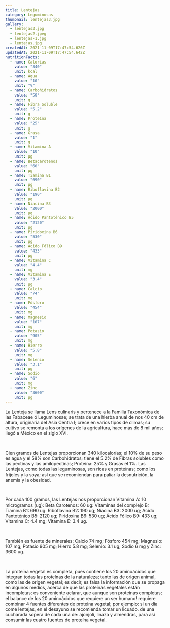 ```yaml
---
title: Lentejas
category: Leguminosas
thumbnail: lentejas3.jpg
gallery:
  - lentejas3.jpg
  - lentejas2.jpeg
  - lentejas-1.jpg
  - lentejas.jpg
createdAt: 2021-11-09T17:47:54.626Z
updatedAt: 2021-11-09T17:47:54.642Z
nutritionFacts:
  - name: Calorías
    value: "340"
    unit: kcal
  - name: Agua
    value: "10"
    unit: "%"
  - name: Carbohidratos
    value: "58"
    unit: g
  - name: Fibra Soluble
    value: "5.2"
    unit: g
  - name: Proteína
    value: "25"
    unit: g
  - name: Grasa
    value: "1"
    unit: g
  - name: Vitamina A
    value: "10"
    unit: µg
  - name: Betacarotenos
    value: "60"
    unit: µg
  - name: Tiamina B1
    value: "690"
    unit: µg
  - name: Riboflavina B2
    value: "190"
    unit: µg
  - name: Niacina B3
    value: "2000"
    unit: µg
  - name: Ácido Pantoténico B5
    value: "2120"
    unit: µg
  - name: Piridoxina B6
    value: "530"
    unit: µg
  - name: Ácido Fólico B9
    value: "433"
    unit: µg
  - name: Vitamina C
    value: "4.4"
    unit: mg
  - name: Vitamina E
    value: "3.4"
    unit: µg
  - name: Calcio
    value: "74"
    unit: mg
  - name: Fósforo
    value: "454"
    unit: mg
  - name: Magnesio
    value: "107"
    unit: mg
  - name: Potasio
    value: "905"
    unit: mg
  - name: Hierro
    value: "5.8"
    unit: mg
  - name: Selenio
    value: "3.1"
    unit: µg
  - name: Sodio
    value: "6"
    unit: mg
  - name: Zinc
    value: "3600"
    unit: µg
---
```

La Lenteja se llama Lens culinaris y pertenece a la Familia Taxonómica de las Fabaceae ó Leguminosae; se trata de una hierba anual de nos 40 cm de altura, originaria del Asia Centra l; crece en varios tipos de climas; su cultivo se remonta a los orígenes de la agricultura, hace más de 8 mil años; llegó a México en el siglo XVI.

<br/>

Cien gramos de Lentejas proporcionan 340 kilocalorías; el 10% de su peso es agua y el 58% son Carbohidratos; tiene el 5.2% de Fibras solubles como las pectinas y las amilopectinas; Proteína: 25% y Grasas el 1%. Las Lentejas, como todas las leguminosas, son ricas en proteínas; como los frijoles y la soya; así que se recomiendan para paliar la desnutrición, la anemia y la obesidad.

<br/>

Por cada 100 gramos, las Lentejas nos proporcionan Vitamina A: 10 microgramos (ug): Beta Carotenos: 60 ug: Vitaminas del complejo B: Tiamina B1: 690 ug: Riboflavina B2: 190 ug; Niacina B3: 2000 ug; Acido Pantoténico B5: 2120 ug; Piridoxina B6: 530 ug; Ácido Fólico B9: 433 ug; Vitamina C: 4.4 mg; Vitamina E: 3.4 ug.

<br/>

También es fuente de minerales: Calcio 74 mg; Fósforo 454 mg; Magnesio: 107 mg; Potasio 905 mg; Hierro 5.8 mg; Selenio: 3.1 ug; Sodio 6 mg y Zinc: 3600 ug.

<br/>

La proteína vegetal es completa, pues contiene los 20 aminoácidos que integran todas las proteínas de la naturaleza; tanto las de origen animal, como las de origen vegetal; es decir, es falsa la información que se propaga en algunos medios, acerca de que las proteínas vegetales están incompletas; es conveniente aclarar, que aunque son proteínas completas; el balance de los 20 aminoácidos que requiere un ser humano! requiere combinar 4 fuentes diferentes de proteina vegetal; por ejemplo: si un día come lentejas, en el desayuno se recomienda tomar un licuado. de una cucharada sopera de cada una de: ajonjolí, linaza y almendras, para así consumir las cuatro fuentes de proteína vegetal.
